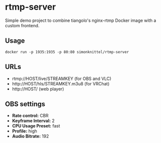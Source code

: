 # rtmp-server

Simple demo project to combine tiangolo's nginx-rtmp Docker image with a custom frontend.

## Usage

```
docker run -p 1935:1935 -p 80:80 simonknittel/rtmp-server
```


## URLs

* rtmp://HOST/live/STREAMKEY (for OBS and VLC)
* http://HOST/hls/STREAMKEY.m3u8 (for VRChat)
* http://HOST/ (web player)


## OBS settings

* **Rate control:** CBR
* **Keyframe Interval:** 2
* **CPU Usage Preset:** fast
* **Profile:** high
* **Audio Bitrate:** 192
